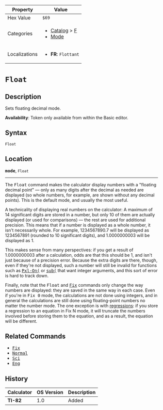 | Property      | Value |
|---------------|-------|
| Hex Value     | `$69`|
| Categories    | <ul><li>[Catalog](<../categories/Catalog.md>) > [F](<../categories/Catalog.md#F>)</li><li>[Mode](<../categories/Mode.md>)</li></ul> |
| Localizations | <ul><li><b>FR</b>: `Flottant`</li></ul> |

# `Float`

## Description
Sets floating decimal mode.


<b>Availability</b>: Token only available from within the Basic editor.

## Syntax
`Float`

## Location
<tt><kbd><b>mode</b></kbd></tt>, `Float`
<hr>

The <tt>Float</tt> command makes the calculator display numbers with a "floating decimal point" — only as many digits after the decimal as needed are displayed (so whole numbers, for example, are shown without any decimal points). This is the default mode, and usually the most useful.

A technicality of displaying real numbers on the calculator: A maximum of 14 significant digits are stored in a number, but only 10 of them are actually displayed (or used for comparisons) — the rest are used for additional precision. This means that if a number is displayed as a whole number, it isn't necessarily whole. For example, 1234567890.7 will be displayed as 1234567891 (rounded to 10 significant digits), and 1.0000000003 will be displayed as 1.

This makes sense from many perspectives: if you get a result of 1.0000000003 after a calculation, odds are that this should be 1, and isn't just because of a precision error. Because the extra digits are there, though, even if they're not displayed, such a number will still be invalid for functions such as <tt><a href="/pxl-on">Pxl-On(</a></tt> or <tt><a href="/sub">sub(</a></tt> that want integer arguments, and this sort of error is hard to track down.

Finally, note that the <tt>Float</tt> and <tt><a href="/fix">Fix</a></tt> commands only change the way numbers are displayed: they are saved in the same way in each case. Even if you're in <tt>Fix 0</tt> mode, the calculations are not done using integers, and in general the calculations are still done using floating-point numbers no matter the number mode. The one exception is with [regressions](/regression-models): if you store a regression to an equation in Fix N mode, it will truncate the numbers involved before storing them to the equation, and as a result, the equation will be different.

## Related Commands

*   <tt><a href="/fix">Fix</a></tt>
*   <tt><a href="/normal">Normal</a></tt>
*   <tt><a href="/sci">Sci</a></tt>
*   <tt><a href="/eng">Eng</a></tt>

## History
| Calculator | OS Version | Description |
|------------|------------|-------------|
| <b>TI-82</b> | 1.0 | Added |



